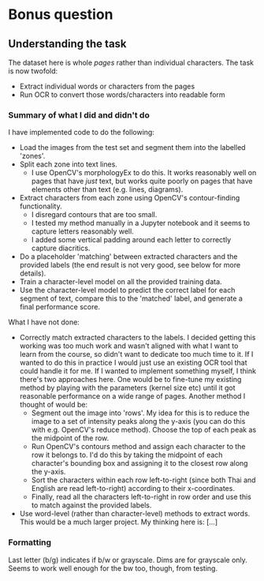 # Bonus question
## Understanding the task

The dataset here is whole *pages* rather than individual characters. The task is now twofold:
- Extract individual words or characters from the pages
- Run OCR to convert those words/characters into readable form

### Summary of what I did and didn't do 

I have implemented code to do the following: 
- Load the images from the test set and segment them into the labelled 'zones'.
- Split each zone into text lines. 
    - I use OpenCV's morphologyEx to do this. It works reasonably well on pages that have *just* text, but works quite poorly on pages that have elements other than text (e.g. lines, diagrams).
- Extract characters from each zone using OpenCV's contour-finding functionality. 
    - I disregard contours that are too small.  
    - I tested my method manually in a Jupyter notebook and it seems to capture letters reasonably well. 
    - I added some vertical padding around each letter to correctly capture diacritics.
- Do a placeholder 'matching' between extracted characters and the provided labels (the end result is not very good, see below for more details). 
- Train a character-level model on all the provided training data.
- Use the character-level model to predict the correct label for each segment of text, compare this to the 'matched' label, and generate a final performance score. 

What I have not done: 
- Correctly match extracted characters to the labels. I decided getting this working was too much work and wasn't aligned with what I want to learn from the course, so didn't want to dedicate too much time to it. If I wanted to do this in practice I would just use an existing OCR tool that could handle it for me. If I wanted to implement something myself, I think there's two approaches here. One would be to fine-tune my existing method by playing with the parameters (kernel size etc) until it got reasonable performance on a wide range of pages. Another method I thought of would be:
    - Segment out the image into 'rows'. My idea for this is to reduce the image to a set of intensity peaks along the y-axis (you can do this with e.g. OpenCV's reduce method). Choose the top of each peak as the midpoint of the row. 
    - Run OpenCV's contours method and assign each character to the row it belongs to. I'd do this by taking the midpoint of each character's bounding box and assigning it to the closest row along the y-axis.
    - Sort the characters within each row left-to-right (since both Thai and English are read left-to-right) according to their x-coordinates. 
    - Finally, read all the characters left-to-right in row order and use this to match against the provided labels.   
- Use word-level (rather than character-level) methods to extract words. This would be a much larger project. My thinking here is: [...]

### Formatting
Last letter (b/g) indicates if b/w or grayscale. Dims are for grayscale only. Seems to work well enough for the bw too, though, from testing. 